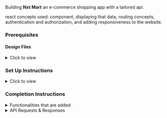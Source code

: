 Building **Nxt Mart** an e-commerce shopping app with a tailored api.

react concepts used: component, displaying that data, routing concepts, authentication and authorization, and adding responsiveness to the website.

### Prerequisites


#### Design Files

<details>
<summary>Click to view</summary>

- The **Design Files** for different devices <a href="https://www.figma.com/file/lCzPVizW4X1jLqM0niXYkp/Mini-Project---NxtMart" target="_blank">here</a>.

</details>

### Set Up Instructions

<details>
<summary>Click to view</summary>

- Download dependencies by running `npm install`
- Start up the app using `npm start`
</details>

### Completion Instructions

<details>
<summary>Functionalities that are added</summary>
<br/>
The app must have the following functionalities

- **Login Route**

  - When an invalid credentials are provided and the **Login** button is clicked, then the respective error message received from the response is displayed
  - When a valid credentials are provided and the **Login** button is clicked,  the page should be navigated to the Home Route
  - When an _unauthenticated_ user tries to access the Home Route and Cart Route,  the page should be navigated to Login Route
  - When an _authenticated_ user tries to access the Home Route and Cart Route, the page should be navigated to the respective route
  - When an _authenticated_ user tries to access the Login Route, then the page is navigated to the Home Route
  - When the **Show Password** checkbox is checked, then the password should be shown
  - When the **Show Password** checkbox is unchecked, then the password should be masked

- **Home Route**

  - When an authenticated user opens the Home Route,

    - An HTTP GET request maded to **nxtMartApiUrl**

      - **_loader_** is displayed while fetching the data
      - After the data is fetched successfully,
        - Users should is able to see product items list as product category wise as shown in the figma screens.
        - Users should is able to see the `Add` button in each product item.
        - If user clicked on the `Add` button in each product item then the users is able to see the increase and decrease quantity count in each product item.
        - If user attempts to reduce the quantity count to "0" will revert the display to the `Add` button.
        - Users should is able to increase or decrease their each product item quantity.
        - Users should is able to see panel on the left side of the page that should display different product categories.
        - Users should  aisble to scroll the each category product items horizontally as shown in the figma screen.
        - If the user selected the product category item on the left side panel based on that the product items list will be visible at the top of the page.
        - When the **Retry** button is clicked, an HTTP GET request should be made to **nxtMartApiUrl**.

- **Cart Route**

  - Users is  able to select the Cart link in the navbar and be able to view their selected product items, each product item quantity, and price of each product item in a separate page.
  - Users should is able to increase or decrease their each product item quantity and price should increase or decrease appropriately.
  - Users should is able to see their order total as shown in figma.
  - Users should is able to see the footer as shown in figma.
  - Users should is able to see Cart with highlighted text in Navbar.
  - Users should is able to see Cart Items even after the app is refreshed, store the data in **<u>Local Storage</u>**.

- **Not Found Route**

  - When a random path is provided as the URL, then the page is navigated to the Not Found Route.

- **Header**

  - When the **website logo** image in the Header is clicked, the page is navigated to the Home Route.
  - When the **Logout** button in the Header is clicked in Home or Cart Route, then the page is navigated to the Login Route.

  </details>

<details>
<summary>API Requests & Responses</summary>
<br/>

**loginApiUrl**

#### API: `https://apis.ccbp.in/login`

#### Method: `POST`

#### Request:

```json
{
  "username": "rahul",
  "password": "rahul@2021"
}
```

#### Description:

Returns a response based on the credentials provided

#### Sample Success Response

```json
{
  "jwt_token": "eyJhbGciOiJIUzI1NiIsInR5cCI6IkpXVCJ9.eyJ1c2VybmFtZSI6InJhaHVsIiwicm9sZSI6IlBSSU1FX1VTRVIiLCJpYXQiOjE2MTk2Mjg2MTN9. nZDlFsnSWArLKKeF0QbmdVfLgzUbx1BGJsqa2kc_21Y"
}
```

#### Sample Failure Response

```json
{
  "status_code": 404,
  "error_msg": "Username is not found"
}
```

**nxtMartApiUrl**

#### API: `https://run.mocky.io/v3/947e05e1-cd6a-4af9-93e7-0727fba9fec4`

#### Method: `GET`


</details>


